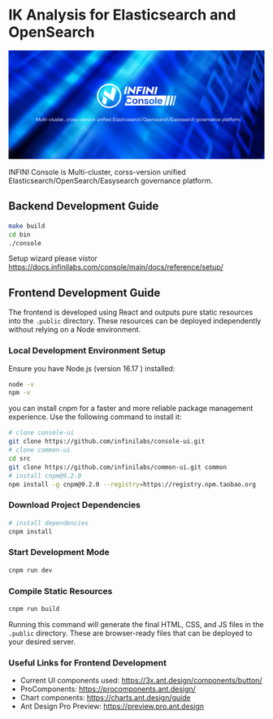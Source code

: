 IK Analysis for Elasticsearch and OpenSearch
==================================

![](./assets/banner.png)

INFINI Console is Multi-cluster, corss-version unified Elasticsearch/OpenSearch/Easysearch governance platform.

## Backend Development Guide

```sh
make build
cd bin
./console
```

Setup wizard please vistor https://docs.infinilabs.com/console/main/docs/reference/setup/

## Frontend Development Guide

The frontend is developed using React and outputs pure static resources into the `.public` directory. These resources can be deployed independently without relying on a Node environment.

### Local Development Environment Setup

Ensure you have Node.js (version 16.17 ) installed:

```sh
node -v
npm -v
```

you can install cnpm for a faster and more reliable package management experience. Use the following command to install it:

```sh
# clone console-ui
git clone https://github.com/infinilabs/console-ui.git
# clone common-ui
cd src
git clone https://github.com/infinilabs/common-ui.git common
# install cnpm@9.2.0
npm install -g cnpm@9.2.0 --registry=https://registry.npm.taobao.org
```
### Download Project Dependencies

```sh
# install dependencies
cnpm install
```

### Start Development Mode

```sh
cnpm run dev
```

### Compile Static Resources

```sh
cnpm run build
```

Running this command will generate the final HTML, CSS, and JS files in the `.public` directory. These are browser-ready files that can be deployed to your desired server.

### Useful Links for Frontend Development

- Current UI components used: https://3x.ant.design/components/button/
- ProComponents: https://procomponents.ant.design/
- Chart components: https://charts.ant.design/guide
- Ant Design Pro Preview: https://preview.pro.ant.design

